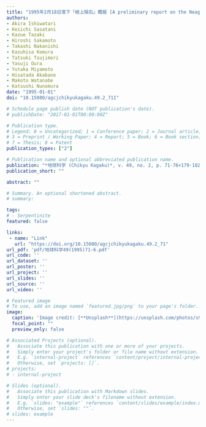 ```yaml
---
title: "1995年2月18日落下「根上隕石」概報 [A preliminary report on the Neagari meteorite fall on February 18th, 1995]"
authors:
- Akira Ishiwatari
- Keiichi Sasatani
- Kazue Tazaki
- Hiroshi Sakamoto
- Takashi Nakanishi
- Kazuhisa Komura
- Tatsuki Tsujimori
- Yasuji Oura
- Yutaka Miyamoto
- Hisatada Akabane
- Makoto Watanabe
- Katsushi Nunomura
date: "1995-01-01"
doi: "10.15080/agcjchikyukagaku.49.2_71I"

# Schedule page publish date (NOT publication's date).
# publishDate: "2017-01-01T00:00:00Z"

# Publication type.
# Legend: 0 = Uncategorized; 1 = Conference paper; 2 = Journal article;
# 3 = Preprint / Working Paper; 4 = Report; 5 = Book; 6 = Book section;
# 7 = Thesis; 8 = Patent
publication_types: ["2"]

# Publication name and optional abbreviated publication name.
publication: "*地球科学 (Chikyu Kagaku)*, v. 49, no. 2, p. 71-76+179-182, https://doi.org/10.15080/agcjchikyukagaku.49.2_71I"
publication_short: ""

abstract: ""

# Summary. An optional shortened abstract.
# summary: 

tags: 
# - Serpentinite
featured: false

links:
 - name: "Link"
   url: "https://doi.org/10.15080/agcjchikyukagaku.49.2_71"
url_pdf: 'pdf/地球科学49(1995)71-6.pdf'
url_code: ''
url_dataset: ''
url_poster: ''
url_project: ''
url_slides: ''
url_source: ''
url_video: ''

# Featured image
# To use, add an image named `featured.jpg/png` to your page's folder. 
image: 
  caption: 'Image credit: [**Unsplash**](https://unsplash.com/photos/s9CC2SKySJM)'
  focal_point: ""
  preview_only: false

# Associated Projects (optional).
#   Associate this publication with one or more of your projects.
#   Simply enter your project's folder or file name without extension.
#   E.g. `internal-project` references `content/project/internal-project/index.md`.
#   Otherwise, set `projects: []`.
# projects:
# - internal-project

# Slides (optional).
#   Associate this publication with Markdown slides.
#   Simply enter your slide deck's filename without extension.
#   E.g. `slides: "example"` references `content/slides/example/index.md`.
#   Otherwise, set `slides: ""`.
# slides: example
---
```

